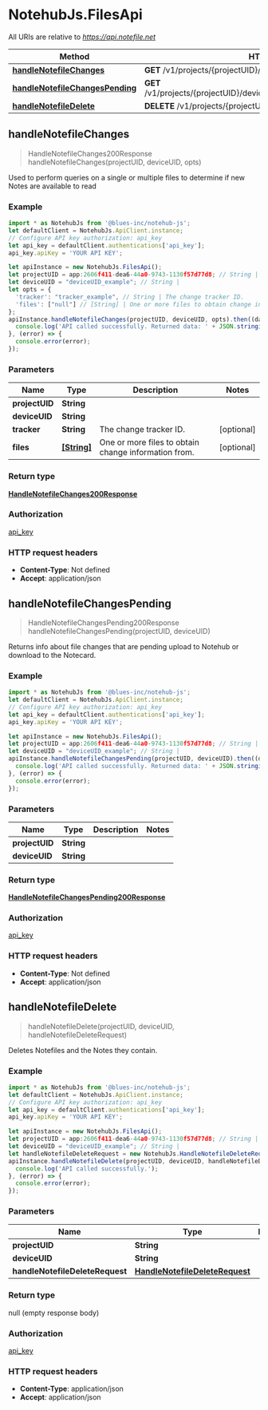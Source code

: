 # NotehubJs.FilesApi

All URIs are relative to *https://api.notefile.net*

Method | HTTP request | Description
------------- | ------------- | -------------
[**handleNotefileChanges**](FilesApi.md#handleNotefileChanges) | **GET** /v1/projects/{projectUID}/devices/{deviceUID}/files/changes | 
[**handleNotefileChangesPending**](FilesApi.md#handleNotefileChangesPending) | **GET** /v1/projects/{projectUID}/devices/{deviceUID}/files/changes/pending | 
[**handleNotefileDelete**](FilesApi.md#handleNotefileDelete) | **DELETE** /v1/projects/{projectUID}/devices/{deviceUID}/files | 



## handleNotefileChanges

> HandleNotefileChanges200Response handleNotefileChanges(projectUID, deviceUID, opts)



Used to perform queries on a single or multiple files to determine if new Notes are available to read

### Example

```javascript
import * as NotehubJs from '@blues-inc/notehub-js';
let defaultClient = NotehubJs.ApiClient.instance;
// Configure API key authorization: api_key
let api_key = defaultClient.authentications['api_key'];
api_key.apiKey = 'YOUR API KEY';

let apiInstance = new NotehubJs.FilesApi();
let projectUID = app:2606f411-dea6-44a0-9743-1130f57d77d8; // String | 
let deviceUID = "deviceUID_example"; // String | 
let opts = {
  'tracker': "tracker_example", // String | The change tracker ID.
  'files': ["null"] // [String] | One or more files to obtain change information from.
};
apiInstance.handleNotefileChanges(projectUID, deviceUID, opts).then((data) => {
  console.log('API called successfully. Returned data: ' + JSON.stringify(data));
}, (error) => {
  console.error(error);
});

```

### Parameters


Name | Type | Description  | Notes
------------- | ------------- | ------------- | -------------
 **projectUID** | **String**|  | 
 **deviceUID** | **String**|  | 
 **tracker** | **String**| The change tracker ID. | [optional] 
 **files** | [**[String]**](String.md)| One or more files to obtain change information from. | [optional] 

### Return type

[**HandleNotefileChanges200Response**](HandleNotefileChanges200Response.md)

### Authorization

[api_key](../README.md#api_key)

### HTTP request headers

- **Content-Type**: Not defined
- **Accept**: application/json


## handleNotefileChangesPending

> HandleNotefileChangesPending200Response handleNotefileChangesPending(projectUID, deviceUID)



Returns info about file changes that are pending upload to Notehub or download to the Notecard.

### Example

```javascript
import * as NotehubJs from '@blues-inc/notehub-js';
let defaultClient = NotehubJs.ApiClient.instance;
// Configure API key authorization: api_key
let api_key = defaultClient.authentications['api_key'];
api_key.apiKey = 'YOUR API KEY';

let apiInstance = new NotehubJs.FilesApi();
let projectUID = app:2606f411-dea6-44a0-9743-1130f57d77d8; // String | 
let deviceUID = "deviceUID_example"; // String | 
apiInstance.handleNotefileChangesPending(projectUID, deviceUID).then((data) => {
  console.log('API called successfully. Returned data: ' + JSON.stringify(data));
}, (error) => {
  console.error(error);
});

```

### Parameters


Name | Type | Description  | Notes
------------- | ------------- | ------------- | -------------
 **projectUID** | **String**|  | 
 **deviceUID** | **String**|  | 

### Return type

[**HandleNotefileChangesPending200Response**](HandleNotefileChangesPending200Response.md)

### Authorization

[api_key](../README.md#api_key)

### HTTP request headers

- **Content-Type**: Not defined
- **Accept**: application/json


## handleNotefileDelete

> handleNotefileDelete(projectUID, deviceUID, handleNotefileDeleteRequest)



Deletes Notefiles and the Notes they contain.

### Example

```javascript
import * as NotehubJs from '@blues-inc/notehub-js';
let defaultClient = NotehubJs.ApiClient.instance;
// Configure API key authorization: api_key
let api_key = defaultClient.authentications['api_key'];
api_key.apiKey = 'YOUR API KEY';

let apiInstance = new NotehubJs.FilesApi();
let projectUID = app:2606f411-dea6-44a0-9743-1130f57d77d8; // String | 
let deviceUID = "deviceUID_example"; // String | 
let handleNotefileDeleteRequest = new NotehubJs.HandleNotefileDeleteRequest(); // HandleNotefileDeleteRequest | 
apiInstance.handleNotefileDelete(projectUID, deviceUID, handleNotefileDeleteRequest).then(() => {
  console.log('API called successfully.');
}, (error) => {
  console.error(error);
});

```

### Parameters


Name | Type | Description  | Notes
------------- | ------------- | ------------- | -------------
 **projectUID** | **String**|  | 
 **deviceUID** | **String**|  | 
 **handleNotefileDeleteRequest** | [**HandleNotefileDeleteRequest**](HandleNotefileDeleteRequest.md)|  | 

### Return type

null (empty response body)

### Authorization

[api_key](../README.md#api_key)

### HTTP request headers

- **Content-Type**: application/json
- **Accept**: application/json


